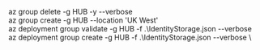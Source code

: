 az group delete -g HUB -y --verbose \
az group create -g HUB --location 'UK West' \
az deployment group validate -g HUB -f .\IdentityStorage.json --verbose \
az deployment group create -g HUB -f .\IdentityStorage.json --verbose \